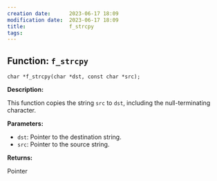 ```yaml
---
creation date:		2023-06-17 18:09
modification date:	2023-06-17 18:09
title: 				f_strcpy
tags:
---
```


## Function: `f_strcpy`

`char *f_strcpy(char *dst, const char *src);`

**Description:**

This function copies the string `src` to `dst`, including the null-terminating character.

**Parameters:**

- `dst`: Pointer to the destination string.
- `src`: Pointer to the source string.

**Returns:**

Pointer